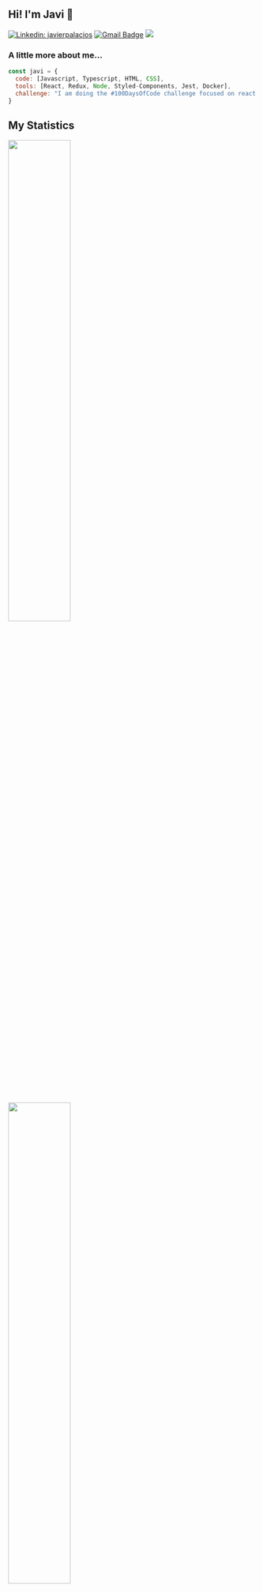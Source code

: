 ## Hi! I'm Javi 👋

<!---[![Typing SVG](https://readme-typing-svg.demolab.com?font=Times+new+roman&weight=600&duration=3000&pause=300&color=4FB0F7&background=4E6EFF00&multiline=true&width=800&height=55&lines=Fronend+developer;_____________________)](https://git.io/typing-svg)
-->
[![Linkedin: javierpalacios](https://img.shields.io/badge/-javierpalacios-blue?style=flat-square&logo=Linkedin&logoColor=white&link=https://www.linkedin.com/in/javierpalaciosbotejara/)](https://www.linkedin.com/in/javierpalaciosbotejara/)
[![Gmail Badge](https://img.shields.io/badge/-javierpalaciosbotejara@gmail.com-c14438?style=flat-square&logo=Gmail&logoColor=white&link=mailto:javierpalaciosbotejara@gmail.com)](mailto:javierpalaciosbotejara@gmail.com)
![](https://komarev.com/ghpvc/?username=helkyar&color=75F94D)

### A little more about me...  

```javascript
const javi = {
  code: [Javascript, Typescript, HTML, CSS],
  tools: [React, Redux, Node, Styled-Components, Jest, Docker],
  challenge: "I am doing the #100DaysOfCode challenge focused on react and typescript"
}
```
 ## My Statistics
 <!-- 
<img height="200" width="auto" src="https://github-readme-stats.vercel.app/api?username=helkyar&show_icons=true&theme=radical&layout=compact" />
<img height="200" width="auto" src="https://github-readme-stats.vercel.app/api/top-langs/?username=helkyar&layout=compact&theme=radical" />
 -->

<p align="">
  <img height="50%" width="auto" src ="https://github-readme-stats.vercel.app/api?username=helkyar&show_icons=true&count_private=true&theme=darcula&hide_border=true&hide=issues,contribs&bg_color=00000000">
  <img height="50%" width="auto" src ="https://github-readme-stats.vercel.app/api/top-langs/?username=helkyar&layout=compact&hide_border=true&theme=darcula&bg_color=00000000&langs_count=6&hide=jupyter%20notebook,tex,css,php&exclude_repo=Pacman-AI">
</p>
 
## Streak
  <img src ="https://github-readme-streak-stats.herokuapp.com?user=helkyar&theme=darcula&hide_border=true&background=FFFFFF00">


